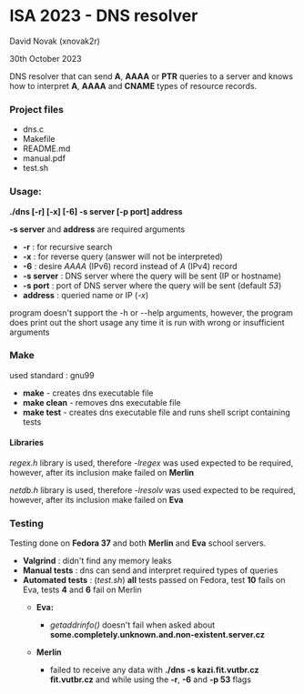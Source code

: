 # ISA 2023 - DNS resolver
David Novak (xnovak2r)

30th October 2023

DNS resolver that can send **A**, **AAAA** or **PTR** queries to a server 
and knows how to interpret **A**, **AAAA** and **CNAME** types of resource records.

### Project files
* dns.c
* Makefile
* README.md
* manual.pdf
* test.sh

### Usage:
**./dns [-r] [-x] [-6] -s server [-p port] address**

**-s server** and **address** are required arguments

* **-r** : for recursive search
* **-x** : for reverse query (answer will not be interpreted)
* **-6** : desire _AAAA_ (IPv6) record instead of _A_ (IPv4) record
* **-s server** : DNS server where the query will be sent (IP or hostname)
* **-s port** : port of DNS server where the query will be sent (default _53_)
* **address** : queried name or IP (_-x_)

program doesn't support the -h or --help arguments, however, the program does print out the short usage any time it 
is run with wrong or insufficient arguments 

### Make
used standard : gnu99
* **make** - creates dns executable file
* **make clean** - removes dns executable file
* **make test** - creates dns executable file and runs shell script containing tests

#### Libraries
_regex.h_ library is used, therefore _-lregex_ was used expected to be required, however,
after its inclusion make failed on **Merlin**

_netdb.h_ library is used, therefore _-lresolv_ was used expected to be required, however, 
after its inclusion make failed on **Eva**

### Testing
Testing done on **Fedora 37** and both **Merlin** and **Eva** school servers.
* **Valgrind** : didn't find any memory leaks
* **Manual tests** : dns can send and interpret required types of queries 
* **Automated tests** : (_test.sh_) **all** tests passed on Fedora, test **10** fails on Eva, tests **4** and **6** 
fail on Merlin
  * **Eva:** 
    * _getaddrinfo()_ doesn't fail when asked about **some.completely.unknown.and.non-existent.server.cz**
   
  * **Merlin**
    * failed to receive any data with **./dns -s kazi.fit.vutbr.cz fit.vutbr.cz** and while using 
    the **-r**, **-6** and **-p 53** flags